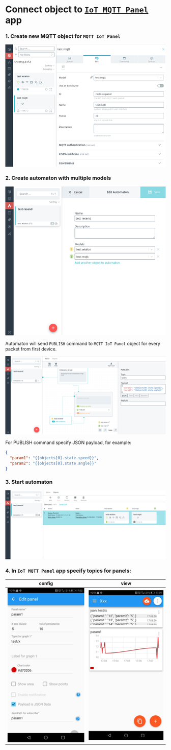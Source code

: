 # Connect object to [`IoT MQTT Panel`](https://play.google.com/store/apps/details?id=snr.lab.iotmqttpanel.prod) app

### 1. Create new MQTT object for `MQTT IoT Panel`

![Create MQTT Object](./assets/01_panel_object.png)

### 2. Create automaton with multiple models

![Create automaton](./assets/02_create_automaton.png)

Automaton will send `PUBLISH` command to `MQTT IoT Panel` object for every packet from first device.  

![Send PUBLISH](./assets/03_automaton_publish.png)

For PUBLISH command specify JSON payload, for example:

```json
{
  "param1": "{{objects[0].state.speed}}",
  "param2": "{{objects[0].state.angle}}"
}
```

### 3. Start automaton

![Start automaton](./assets/04_automaton_start.png)

### 4. In `IoT MQTT Panel` app specify topics for panels:

config | view
-------|-----
![Panel config](./assets/05_panel_config.jpg) | ![Panel view](./assets/06_panel_view.jpg)



